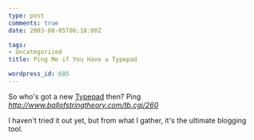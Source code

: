 ```yaml
---
type: post
comments: true
date: 2003-08-05T06:18:00Z

tags:
- Uncategorized
title: Ping Me if You Have a Typepad

wordpress_id: 685
---
```


So who's got a new [Typepad](http://www.typepad.com) then? Ping _http://www.ballofstringtheory.com/tb.cgi/260_



	

I haven't tried it out yet, but from what I gather, it's the ultimate blogging tool.
